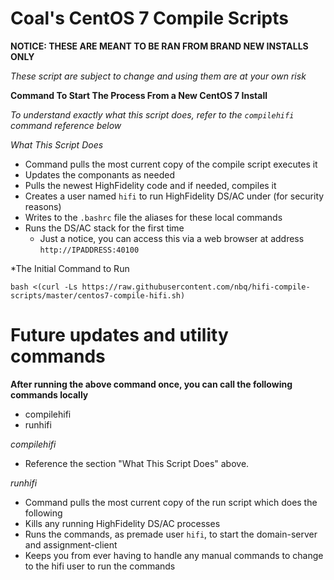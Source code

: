 # Coal's CentOS 7 Compile Scripts

**NOTICE: THESE ARE MEANT TO BE RAN FROM BRAND NEW INSTALLS ONLY**

*These script are subject to change and using them are at your own risk*

**Command To Start The Process From a New CentOS 7 Install**

*To understand exactly what this script does, refer to the `compilehifi` command reference below*

*What This Script Does*

- Command pulls the most current copy of the compile script executes it 
- Updates the componants as needed  
- Pulls the newest HighFidelity code and if needed, compiles it 
- Creates a user named `hifi` to run HighFidelity DS/AC under (for security reasons)
- Writes to the `.bashrc` file the aliases for these local commands 
- Runs the DS/AC stack for the first time      
  - Just a notice, you can access this via a web browser at address `http://IPADDRESS:40100`

*The Initial Command to Run

`bash <(curl -Ls https://raw.githubusercontent.com/nbq/hifi-compile-scripts/master/centos7-compile-hifi.sh)`
 
# Future updates and utility commands

**After running the above command once, you can call the following commands locally**

- compilehifi
- runhifi

*compilehifi*

- Reference the section "What This Script Does" above. 

*runhifi*

- Command pulls the most current copy of the run script which does the following
- Kills any running HighFidelity DS/AC processes
- Runs the commands, as premade user `hifi`, to start the domain-server and assignment-client 
- Keeps you from ever having to handle any manual commands to change to the hifi user to run the commands
